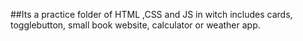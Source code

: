 ##Its a practice folder of HTML ,CSS and JS  in witch includes cards, togglebutton, small book website, calculator or weather app. 
